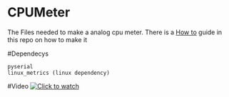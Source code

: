 # CPUMeter
The Files needed to make a analog cpu meter. There is a [How to](https://github.com/ioangogo/CPUMeter/blob/master/How%20To.MD) guide in this repo on how to make it

#Dependecys
```
pyserial
linux_metrics (linux dependency)
```

#Video
[![Click to watch](http://img.youtube.com/vi/fUDZ37M79Zs/0.jpg)](http://www.youtube.com/watch?v=fUDZ37M79Zs "Volt meter CPU monitor ")
